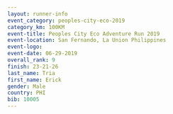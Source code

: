 ```yaml
---
layout: runner-info 
event_category: peoples-city-eco-2019 
category_km: 100KM 
event-title: Peoples City Eco Adventure Run 2019 
event-location: San Fernando, La Union Philippines 
event-logo: 
event-date: 06-29-2019 
overall_rank: 9
finish: 23-21-26
last_name: Tria
first_name: Erick
gender: Male
country: PHI
bib: 10005
---
```

